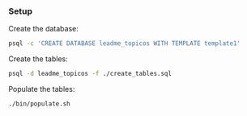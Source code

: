 ### Setup

Create the database:

```bash
psql -c 'CREATE DATABASE leadme_topicos WITH TEMPLATE template1'
```

Create the tables:

```bash
psql -d leadme_topicos -f ./create_tables.sql
```

Populate the tables:

```bash
./bin/populate.sh
```

